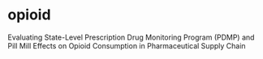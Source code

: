# opioid
Evaluating State-Level Prescription Drug Monitoring Program (PDMP) and Pill Mill Effects on Opioid Consumption in Pharmaceutical Supply Chain
